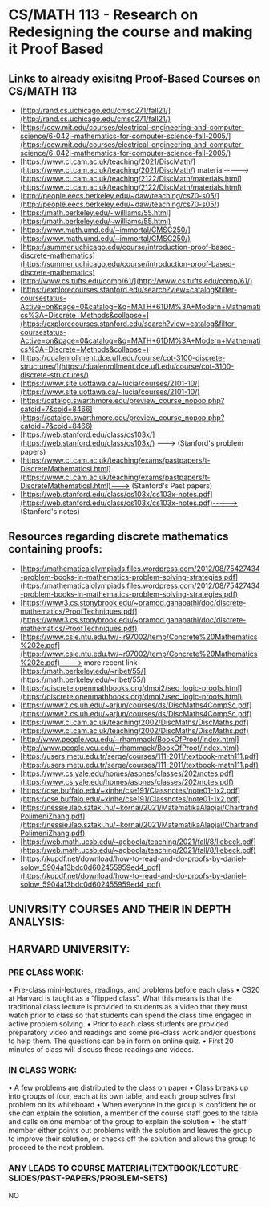 # CS/MATH 113 - Research on Redesigning the course and making it Proof Based
## Links to already exisitng Proof-Based Courses on CS/MATH 113
- [http://rand.cs.uchicago.edu/cmsc271/fall21/](http://rand.cs.uchicago.edu/cmsc271/fall21/)
- [https://ocw.mit.edu/courses/electrical-engineering-and-computer-science/6-042j-mathematics-for-computer-science-fall-2005/](https://ocw.mit.edu/courses/electrical-engineering-and-computer-science/6-042j-mathematics-for-computer-science-fall-2005/)
- [https://www.cl.cam.ac.uk/teaching/2021/DiscMath/](https://www.cl.cam.ac.uk/teaching/2021/DiscMath/) material-----> [https://www.cl.cam.ac.uk/teaching/2122/DiscMath/materials.html](https://www.cl.cam.ac.uk/teaching/2122/DiscMath/materials.html)
- [http://people.eecs.berkeley.edu/~daw/teaching/cs70-s05/](http://people.eecs.berkeley.edu/~daw/teaching/cs70-s05/)
- [https://math.berkeley.edu/~williams/55.html](https://math.berkeley.edu/~williams/55.html)
- [https://www.math.umd.edu/~immortal/CMSC250/](https://www.math.umd.edu/~immortal/CMSC250/)
- [https://summer.uchicago.edu/course/introduction-proof-based-discrete-mathematics](https://summer.uchicago.edu/course/introduction-proof-based-discrete-mathematics) 
- [http://www.cs.tufts.edu/comp/61/](http://www.cs.tufts.edu/comp/61/)
- [https://explorecourses.stanford.edu/search?view=catalog&filter-coursestatus-Active=on&page=0&catalog=&q=MATH+61DM%3A+Modern+Mathematics%3A+Discrete+Methods&collapse=](https://explorecourses.stanford.edu/search?view=catalog&filter-coursestatus-Active=on&page=0&catalog=&q=MATH+61DM%3A+Modern+Mathematics%3A+Discrete+Methods&collapse=)
- [https://dualenrollment.dce.ufl.edu/course/cot-3100-discrete-structures/](https://dualenrollment.dce.ufl.edu/course/cot-3100-discrete-structures/)
- [https://www.site.uottawa.ca/~lucia/courses/2101-10/](https://www.site.uottawa.ca/~lucia/courses/2101-10/)
- [https://catalog.swarthmore.edu/preview_course_nopop.php?catoid=7&coid=8466](https://catalog.swarthmore.edu/preview_course_nopop.php?catoid=7&coid=8466)
- [https://web.stanford.edu/class/cs103x/](https://web.stanford.edu/class/cs103x/) ---> (Stanford's problem papers)
- [https://www.cl.cam.ac.uk/teaching/exams/pastpapers/t-DiscreteMathematicsI.html](https://www.cl.cam.ac.uk/teaching/exams/pastpapers/t-DiscreteMathematicsI.html)---> (Stanford's Past papers)
- [https://web.stanford.edu/class/cs103x/cs103x-notes.pdf](https://web.stanford.edu/class/cs103x/cs103x-notes.pdf)-----> (Stanford's notes)
## Resources regarding discrete mathematics containing proofs:
- [https://mathematicalolympiads.files.wordpress.com/2012/08/75427434-problem-books-in-mathematics-problem-solving-strategies.pdf](https://mathematicalolympiads.files.wordpress.com/2012/08/75427434-problem-books-in-mathematics-problem-solving-strategies.pdf)
- [https://www3.cs.stonybrook.edu/~pramod.ganapathi/doc/discrete-mathematics/ProofTechniques.pdf](https://www3.cs.stonybrook.edu/~pramod.ganapathi/doc/discrete-mathematics/ProofTechniques.pdf)
- [https://www.csie.ntu.edu.tw/~r97002/temp/Concrete%20Mathematics%202e.pdf](https://www.csie.ntu.edu.tw/~r97002/temp/Concrete%20Mathematics%202e.pdf)----> more recent link [https://math.berkeley.edu/~ribet/55/](https://math.berkeley.edu/~ribet/55/)
- [https://discrete.openmathbooks.org/dmoi2/sec_logic-proofs.html](https://discrete.openmathbooks.org/dmoi2/sec_logic-proofs.html)
- [https://www2.cs.uh.edu/~arjun/courses/ds/DiscMaths4CompSc.pdf](https://www2.cs.uh.edu/~arjun/courses/ds/DiscMaths4CompSc.pdf)
- [https://www.cl.cam.ac.uk/teaching/2002/DiscMaths/DiscMaths.pdf](https://www.cl.cam.ac.uk/teaching/2002/DiscMaths/DiscMaths.pdf)
- [http://www.people.vcu.edu/~rhammack/BookOfProof/index.html](http://www.people.vcu.edu/~rhammack/BookOfProof/index.html)
- [https://users.metu.edu.tr/serge/courses/111-2011/textbook-math111.pdf](https://users.metu.edu.tr/serge/courses/111-2011/textbook-math111.pdf)
- [https://www.cs.yale.edu/homes/aspnes/classes/202/notes.pdf](https://www.cs.yale.edu/homes/aspnes/classes/202/notes.pdf)
- [https://cse.buffalo.edu/~xinhe/cse191/Classnotes/note01-1x2.pdf](https://cse.buffalo.edu/~xinhe/cse191/Classnotes/note01-1x2.pdf)
- [https://nessie.ilab.sztaki.hu/~kornai/2021/MatematikaAlapjai/ChartrandPolimeniZhang.pdf](https://nessie.ilab.sztaki.hu/~kornai/2021/MatematikaAlapjai/ChartrandPolimeniZhang.pdf)
- [https://web.math.ucsb.edu/~agboola/teaching/2021/fall/8/liebeck.pdf](https://web.math.ucsb.edu/~agboola/teaching/2021/fall/8/liebeck.pdf)
- [https://kupdf.net/download/how-to-read-and-do-proofs-by-daniel-solow_5904a13bdc0d602455959ed4_pdf](https://kupdf.net/download/how-to-read-and-do-proofs-by-daniel-solow_5904a13bdc0d602455959ed4_pdf)
## UNIVRSITY COURSES AND THEIR IN DEPTH ANALYSIS:
## HARVARD UNIVERSITY:
 ### PRE CLASS WORK:
•	Pre-class mini-lectures, readings, and problems before each class
•	CS20 at Harvard is taught as a “flipped class”. What this means is that the traditional class lecture is provided to students as a video that they must watch prior to class so that students can spend the class time engaged in active problem solving.
•	Prior to each class students are provided preparatory video and readings and some pre-class work and/or questions to help them. The questions can be in form on online quiz.
•	First 20 minutes of class will discuss those readings and videos.
 ### IN CLASS WORK:
•	A few problems are distributed to the class on paper
•	Class breaks up into groups of four, each at its own table, and each group solves first problem on its whiteboard
•	When everyone in the group is confident he or she can explain the solution, a member of the course staff goes to the table and calls on one member of the group to explain the solution
•	The staff member either points out problems with the solution and leaves the group to improve their solution, or checks off the solution and allows the group to proceed to the next problem.
### ANY LEADS TO COURSE MATERIAL(TEXTBOOK/LECTURE-SLIDES/PAST-PAPERS/PROBLEM-SETS)
NO

